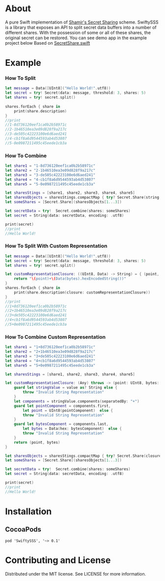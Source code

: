 # About
A pure Swift implementation of <a href="https://en.wikipedia.org/wiki/Shamir%27s_Secret_Sharing">Shamir's Secret Sharing</a> scheme. SwiftySSS is a library that exposes an API to split secret data buffers into a number of different shares. With the possession of some or all of these shares, the original secret can be restored. You can see demo app in the example project below
Based on <a href="https://github.com/kryptco/SecretShare.swift">SecretShare.swift</a> 
# Example

### How To Split

```swift
let message = Data([UInt8]("Hello World!".utf8))
let secret = try! Secret(data: message, threshold: 3, shares: 5)
let shares = try! secret.split()
        
shares.forEach { share in
    print(share.description)
}
//print
//1-8d736120eef1ca0b2b58971c
//2-1b46510ea3e09d828f9a217c
//3-de505c42223100e6d6aed241
//4-cb1f8a6d9544593ab4d53807
//5-0e0987211495c45eede1cb3a
```

### How To Combine

```swift
let share1 = "1-8d736120eef1ca0b2b58971c"
let share2 = "2-1b46510ea3e09d828f9a217c"
let share3 = "3-de505c42223100e6d6aed241"
let share4 = "4-cb1f8a6d9544593ab4d53807"
let share5 = "5-0e0987211495c45eede1cb3a"

let sharesStings = [share1, share2, share3, share4, share5]
let sharesObjects = sharesStings.compactMap { try? Secret.Share(string: $0) }
let someShares = [Secret.Share](sharesObjects[1...3])

let secretData = try!  Secret.combine(shares: someShares)
let secret = String(data: secretData, encoding: .utf8)

print(secret)
//print
//Hello World!
```

### How To Split With Custom Representation

```swift
let message = Data([UInt8]("Hello World!".utf8))
let secret = try! Secret(data: message, threshold: 3, shares: 5)
let shares = try! secret.split()

let customRepresentationClosure: ((UInt8, Data) -> String) = { (point, bytes) -> String in
    return "\(point)+\(Data(bytes).hexEncodedString())"
}        
shares.forEach { share in
    print(share.description(closure: customRepresentationClosure))
}
//print
//1+8d736120eef1ca0b2b58971c
//2+1b46510ea3e09d828f9a217c
//3+de505c42223100e6d6aed241
//4+cb1f8a6d9544593ab4d53807
//5+0e0987211495c45eede1cb3a
```

### How To Combine Custom Representation

```swift
let share1 = "1+8d736120eef1ca0b2b58971c"
let share2 = "2+1b46510ea3e09d828f9a217c"
let share3 = "3+de505c42223100e6d6aed241"
let share4 = "4+cb1f8a6d9544593ab4d53807"
let share5 = "5+0e0987211495c45eede1cb3a"

let sharesStings = [share1, share2, share3, share4, share5]

let customRepresentationClosure: (Any) throws -> (point: UInt8, bytes: Data) = { (value) -> (point: UInt8, bytes: Data) in
    guard let stringValue = value as? String else {
        throw "Invalid String Representation"
    }
    let components = stringValue.components(separatedBy: "+")
    guard let pointComponent = components.first,
        let point = UInt8(pointComponent)  else {
        throw "Invalid String Representation"
    }
    guard let bytesComponent = components.last,
        let bytes = Data(hex: bytesComponent)  else {
        throw "Invalid String Representation"
    }
    return (point, bytes)
}

let sharesObjects = sharesStings.compactMap { try? Secret.Share(closure: customRepresentationClosure, value: $0) }
let someShares = [Secret.Share](sharesObjects[1...3])

let secretData = try!  Secret.combine(shares: someShares)
let secret = String(data: secretData, encoding: .utf8)

print(secret)
//print
//Hello World!
```

# Installation
## CocoaPods

```shell
pod 'SwiftySSS', '~> 0.1'
```

# Contributing and License
Distributed under the MIT license. See LICENSE for more information.
